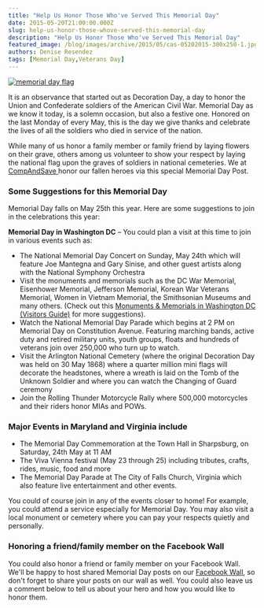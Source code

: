 ```yaml
---
title: "Help Us Honor Those Who've Served This Memorial Day"
date: 2015-05-20T21:00:00.000Z
slug: help-us-honor-those-whove-served-this-memorial-day
description: "Help Us Honor Those Who've Served This Memorial Day"
featured_image: /blog/images/archive/2015/05/cas-05202015-300x250-1.jpg
authors: Denise Resendez
tags: [Memorial Day,Veterans Day]
---
```


[![memorial day flag](/blog/images/cas-05202015-300x250.jpg "Help Us Honor Those Who've Served This Memorial Day ")](/blog/images/cas-05202015-300x250.jpg)

It is an observance that started out as Decoration Day, a day to honor the Union and Confederate soldiers of the American Civil War. Memorial Day as we know it today, is a solemn occasion, but also a festive one. Honored on the last Monday of every May, this is the day we give thanks and celebrate the lives of all the soldiers who died in service of the nation. 

While many of us honor a family member or family friend by laying flowers on their grave, others among us volunteer to show your respect by laying the national flag upon the graves of soldiers in national cemeteries. We at [CompAndSave ](https://www.compandsave.com/)honor our fallen heroes via this special Memorial Day Post. 

### Some Suggestions for this Memorial Day 

Memorial Day falls on May 25th this year. Here are some suggestions to join in the celebrations this year:

**Memorial Day in Washington DC** – You could plan a visit at this time to join in various events such as:

* The National Memorial Day Concert on Sunday, May 24th which will feature Joe Mantegna and Gary Sinise, and other guest artists along with the National Symphony Orchestra
* Visit the monuments and memorials such as the DC War Memorial, Eisenhower Memorial, Jefferson Memorial, Korean War Veterans Memorial, Women in Vietnam Memorial, the Smithsonian Museums and many others. (Check out this [Monuments & Memorials in Washington DC (Visitors Guide)](https://washington.org/visit-dc/tours-of-washington-dc-monuments-memorials) for more suggestions).
* Watch the National Memorial Day Parade which begins at 2 PM on Memorial Day on Constitution Avenue. Featuring marching bands, active duty and retired military units, youth groups, floats and hundreds of veterans join over 250,000 who turn up to watch.
* Visit the Arlington National Cemetery (where the original Decoration Day was held on 30 May 1868) where a quarter million mini flags will decorate the headstones, where a wreath is laid on the Tomb of the Unknown Soldier and where you can watch the Changing of Guard ceremony
* Join the Rolling Thunder Motorcycle Rally where 500,000 motorcycles and their riders honor MIAs and POWs.

### Major Events in Maryland and Virginia include 

* The Memorial Day Commemoration at the Town Hall in Sharpsburg, on Saturday, 24th May at 11 AM
* The Viva Vienna festival (May 23 through 25) including tributes, crafts, rides, music, food and more
* The Memorial Day Parade at The City of Falls Church, Virginia which also feature live entertainment and other events.

You could of course join in any of the events closer to home! For example, you could attend a service especially for Memorial Day. You may also visit a local monument or cemetery where you can pay your respects quietly and personally. 

### Honoring a friend/family member on the Facebook Wall

You could also honor a friend or family member on your Facebook Wall. We'll be happy to host shared Memorial Day posts on our [Facebook Wall](https://www.facebook.com/compandsave.ink), so don't forget to share your posts on our wall as well. You could also leave us a comment below to tell us about your hero and how you would like to honor them. 